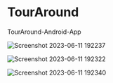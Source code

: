 # TourAround
TourAround-Android-App


![Screenshot 2023-06-11 192237](https://github.com/hesh3am/TourAround/assets/34006266/e7d4d570-b200-4fbf-ac91-c84a93545692)

![Screenshot 2023-06-11 192322](https://github.com/hesh3am/TourAround/assets/34006266/c9060de5-c964-45d9-836e-97e8784c27a1)

![Screenshot 2023-06-11 192340](https://github.com/hesh3am/TourAround/assets/34006266/95f69d88-7603-476d-8024-7a5b532be8ba)

